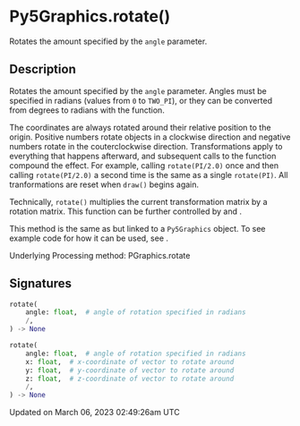 # Py5Graphics.rotate()

Rotates the amount specified by the `angle` parameter.

## Description

Rotates the amount specified by the `angle` parameter. Angles must be specified in radians (values from `0` to `TWO_PI`), or they can be converted from degrees to radians with the [](sketch_radians) function. 
 
The coordinates are always rotated around their relative position to the origin. Positive numbers rotate objects in a clockwise direction and negative numbers rotate in the couterclockwise direction. Transformations apply to everything that happens afterward, and subsequent calls to the function compound the effect. For example, calling `rotate(PI/2.0)` once and then calling `rotate(PI/2.0)` a second time is the same as a single `rotate(PI)`. All tranformations are reset when `draw()` begins again. 
 
Technically, `rotate()` multiplies the current transformation matrix by a rotation matrix. This function can be further controlled by [](py5graphics_push_matrix) and [](py5graphics_pop_matrix).

This method is the same as [](sketch_rotate) but linked to a `Py5Graphics` object. To see example code for how it can be used, see [](sketch_rotate).

Underlying Processing method: PGraphics.rotate

## Signatures

```python
rotate(
    angle: float,  # angle of rotation specified in radians
    /,
) -> None

rotate(
    angle: float,  # angle of rotation specified in radians
    x: float,  # x-coordinate of vector to rotate around
    y: float,  # y-coordinate of vector to rotate around
    z: float,  # z-coordinate of vector to rotate around
    /,
) -> None
```

Updated on March 06, 2023 02:49:26am UTC
